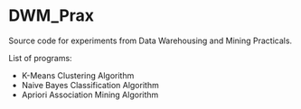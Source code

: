 # DWM_Prax
Source code for experiments from Data Warehousing and Mining Practicals.

List of programs:
- K-Means Clustering Algorithm
- Naive Bayes Classification Algorithm
- Apriori Association Mining Algorithm

